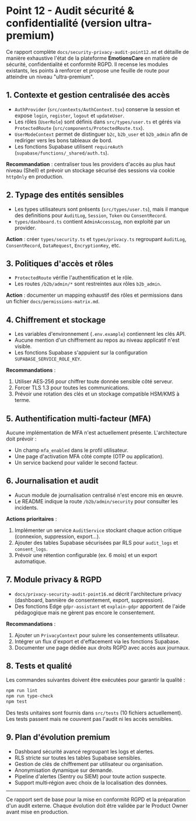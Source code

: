 # Point 12 - Audit sécurité & confidentialité (version ultra-premium)

Ce rapport complète `docs/security-privacy-audit-point12.md` et détaille de
manière exhaustive l'état de la plateforme **EmotionsCare** en matière de
sécurité, confidentialité et conformité RGPD. Il recense les modules existants,
les points à renforcer et propose une feuille de route pour atteindre un niveau
"ultra-premium".

## 1. Contexte et gestion centralisée des accès

- `AuthProvider` (`src/contexts/AuthContext.tsx`) conserve la session et expose
  `login`, `register`, `logout` et `updateUser`.
- Les rôles (`UserRole`) sont définis dans `src/types/user.ts` et gérés via
  `ProtectedRoute` (`src/components/ProtectedRoute.tsx`).
- `UserModeContext` permet de distinguer `b2c`, `b2b_user` et `b2b_admin` afin de
  rediriger vers les bons tableaux de bord.
- Les fonctions Supabase utilisent `requireAuth` (`supabase/functions/_shared/auth.ts`).

**Recommandation** : centraliser tous les providers d'accès au plus haut niveau
(Shell) et prévoir un stockage sécurisé des sessions via cookie `httpOnly` en
production.

## 2. Typage des entités sensibles

- Les types utilisateurs sont présents (`src/types/user.ts`), mais il manque des
definitions pour `AuditLog`, `Session`, `Token` ou `ConsentRecord`.
- `types/dashboard.ts` contient `AdminAccessLog`, non exploité par un provider.

**Action** : créer `types/security.ts` et `types/privacy.ts` regroupant
`AuditLog`, `ConsentRecord`, `DataRequest`, `EncryptionKey`, etc.

## 3. Politiques d'accès et rôles

- `ProtectedRoute` vérifie l'authentification et le rôle.
- Les routes `/b2b/admin/*` sont restreintes aux rôles `b2b_admin`.

**Action** : documenter un mapping exhaustif des rôles et permissions dans un
fichier `docs/permissions-matrix.md`.

## 4. Chiffrement et stockage

- Les variables d'environnement (`.env.example`) contiennent les clés API.
- Aucune mention d'un chiffrement au repos au niveau applicatif n'est visible.
- Les fonctions Supabase s'appuient sur la configuration `SUPABASE_SERVICE_ROLE_KEY`.

**Recommandations** :

1. Utiliser AES‑256 pour chiffrer toute donnée sensible côté serveur.
2. Forcer TLS 1.3 pour toutes les communications.
3. Prévoir une rotation des clés et un stockage compatible HSM/KMS à terme.

## 5. Authentification multi‑facteur (MFA)

Aucune implémentation de MFA n'est actuellement présente. L'architecture doit
prévoir :

- Un champ `mfa_enabled` dans le profil utilisateur.
- Une page d'activation MFA côté compte (OTP ou application). 
- Un service backend pour valider le second facteur.

## 6. Journalisation et audit

- Aucun module de journalisation centralisé n'est encore mis en œuvre.
- Le README indique la route `/b2b/admin/security` pour consulter les incidents.

**Actions prioritaires** :

1. Implémenter un service `AuditService` stockant chaque action critique
   (connexion, suppression, export...).
2. Ajouter des tables Supabase sécurisées par RLS pour `audit_logs` et
   `consent_logs`.
3. Prévoir une rétention configurable (ex. 6 mois) et un export automatique.

## 7. Module privacy & RGPD

- `docs/privacy-security-audit-point16.md` décrit l'architecture privacy
  (dashboard, bannière de consentement, export, suppression).
- Des fonctions Edge `gdpr-assistant` et `explain-gdpr` apportent de l'aide
  pédagogique mais ne gèrent pas encore le consentement.

**Recommandations** :

1. Ajouter un `PrivacyContext` pour suivre les consentements utilisateur.
2. Intégrer un flux d'export et d'effacement via les fonctions Supabase.
3. Documenter une page dédiée aux droits RGPD avec accès aux journaux.

## 8. Tests et qualité

Les commandes suivantes doivent être exécutées pour garantir la qualité :

```bash
npm run lint
npm run type-check
npm test
```

Des tests unitaires sont fournis dans `src/tests` (10 fichiers actuellement).
Les tests passent mais ne couvrent pas l'audit ni les accès sensibles.

## 9. Plan d'évolution premium

- Dashboard sécurité avancé regroupant les logs et alertes.
- RLS stricte sur toutes les tables Supabase sensibles.
- Gestion de clés de chiffrement par utilisateur ou organisation.
- Anonymisation dynamique sur demande.
- Pipeline d'alertes (Sentry ou SIEM) pour toute action suspecte.
- Support multi‑région avec choix de la localisation des données.

---

Ce rapport sert de base pour la mise en conformité RGPD et la préparation d'un
audit externe. Chaque évolution doit être validée par le Product Owner avant mise
en production.

